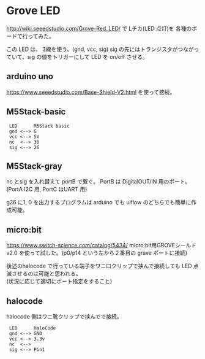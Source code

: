 
# Grove LED

http://wiki.seeedstudio.com/Grove-Red_LED/
で Lチカ(LED 点灯)を 各種のボードで行ってみた。

この LED は、 3線を使う。(gnd, vcc, sig)
sig の先にはトランジスタがつながっていて、sig の値をトリガーにして LED を on/off させる。

## arduino uno

 https://www.seeedstudio.com/Base-Shield-V2.html
 を使って接続。


## M5Stack-basic

```
 LED      M5Stack basic
 gnd <--> G
 vcc <--> 5V
 nc  <--> 36
 sig <--> 26
```

## M5Stack-gray

nc とsig を入れ替えて portB で繋ぐ。
PortB は DigitalOUT/IN 用のポート。(PortA I2C 用, PortC はUART 用)


g26 に1, 0 を出力するプログラムは arduino でも uiflow  のどちらでも簡単に作成可能。


## micro:bit

https://www.switch-science.com/catalog/5434/  micro:bit用GROVEシールド v2.0
を使って試した。(p0/p14 という左から２番目の grave ポートに接続)

後述のhalocode で行っている端子をワニ口クリップで挟んで接続しても LED 点滅させるのは可能と思われる。  
(状況に応じて適切にポート指定をすること)

## halocode

halocode 側はワニ靴クリップで挟んでで接続。 

```
 LED      HaloCode
 gnd <--> GND
 vcc <--> 3.3v
 nc  <--> 
 sig <--> Pin1
```
